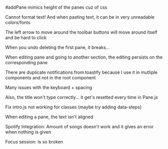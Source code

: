 #addPane mimics height of the panes cuz of css

Cannot format text! And when pasting text, it can be in very unreadable colors/fonts

The left arrow to move around the toolbar buttons will move around itself
and be hard to click

When you undo deleting the first pane, it breaks...

When editing pane and going to another section, the editing persists on the corresponding pane

There are duplicate notifications from toastify
because I use it in mutliple components and not in the root component

Many issues with the keyboard + spacing

Also, the title won't type correctly... it get's resetted every time in Pane.js

Fix intro.js not working for classes
(maybe try adding data-steps)

When editing a pane, the text isn't aligned

Spotify Integration: Amount of songs doesn't work and it gives an error
when nothing is given

Focus session: Is so broken